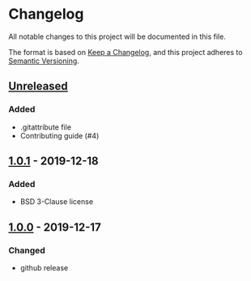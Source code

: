 # Changelog
All notable changes to this project will be documented in this file.

The format is based on [Keep a Changelog](https://keepachangelog.com/en/1.0.0/),
and this project adheres to [Semantic Versioning](https://semver.org/spec/v2.0.0.html).


## [Unreleased]
### Added
* .gitattribute file
* Contributing guide (#4)
## [1.0.1] - 2019-12-18
### Added
* BSD 3-Clause license
## [1.0.0] - 2019-12-17
### Changed
* github release



[Unreleased]: https://github.com/syntro-opensource/silverstripe-elemental-bootstrap/compare/1.0.1...develop
[1.0.1]: https://github.com/syntro-opensource/silverstripe-elemental-bootstrap/compare/1.0.0...1.0.1
[1.0.0]: https://github.com/syntro-opensource/silverstripe-elemental-bootstrap/releases/tag/1.0.0
